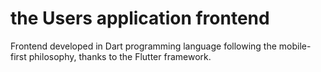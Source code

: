 # the Users application frontend

Frontend developed in Dart programming language following the mobile-first philosophy, thanks to the Flutter framework.
